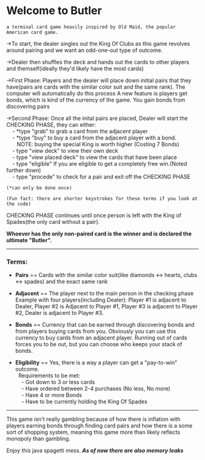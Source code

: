 # Welcome to Butler
    a terminal card game heavily inspired by Old Maid, the popular American card game.

->To start, the dealer singles out the King Of Clubs as this game revolves around pairing and we want an odd-one-out type of outcome.

->Dealer then shuffles the deck and hands out the cards to other players and themself(ideally they'd likely have the most cards)

->First Phase: Players and the dealer will place down initial pairs that they have(pairs are cards with the similar color suit and the same rank). 
    The computer will automatically do this process
    A new feature is players get bonds, which is kind of the currency of the game. You gain bonds from discovering pairs

->Second Phase: Once all the inital pairs are placed, Dealer will start the CHECKING PHASE, they can either:
    <br>&nbsp;&nbsp;&nbsp;&nbsp;- *type "grab" to grab a card from the adjacent player
    <br>&nbsp;&nbsp;&nbsp;&nbsp;- *type "buy" to buy a card from the adjacent player with a bond. <br>&nbsp;&nbsp;&nbsp;&nbsp;&nbsp;&nbsp;&nbsp;NOTE: buying the special King is worth higher (Costing 7 Bonds)
    <br>&nbsp;&nbsp;&nbsp;&nbsp;- type "view deck" to view their own deck
    <br>&nbsp;&nbsp;&nbsp;&nbsp;- type "view placed deck" to view the cards that have been place
    <br>&nbsp;&nbsp;&nbsp;&nbsp;- type "eligible" If you are eligible to get a completely free win.(Noted further down)
    <br>&nbsp;&nbsp;&nbsp;&nbsp;- type "procede" to check for a pair and exit off the CHECKING PHASE

    (*can only be done once)

    (Fun fact: there are shorter keystrokes for these terms if you look at the code)
 
 CHECKING PHASE continues until once person is left with the King of Spades(the only card without a pair).

**Whoever has the only non-paired card is the winner and is declared the ultimate "Butler".**

---

### Terms:
 - **Pairs** == Cards with the similar color suit(like diamonds <-> hearts, clubs <-> spades) and the exact same rank


 - **Adjacent** == The player next to the main person in the checking phase
    Example with four players(including Dealer): Player #1 is adjacent to Dealer, Player #2 is Adjacent to Player #1, Player #3 is adjacent to Player #2, Dealer is adjacent to Player #3.

 - **Bonds** == Currency that can be earned through discovering bonds and from players buying cards from you. Obviously you can use this currency to buy cards from an adjacent player.
            Running out of cards forces you to be out, but you can choose who keeps your stack of bonds. 

 - **Eligibility** == Yes, there is a way a player can get a "pay-to-win" outcome. 
        <br>&nbsp;&nbsp;Requirements to be met:
            <br>&nbsp;&nbsp;&nbsp;&nbsp;- Got down to 3 or less cards
            <br>&nbsp;&nbsp;&nbsp;&nbsp;- Have ordered between 2-4 purchases (No less, No more)
            <br>&nbsp;&nbsp;&nbsp;&nbsp;- Have 4 or more Bonds
            <br>&nbsp;&nbsp;&nbsp;&nbsp;- Have to be currently holding the King Of Spades

---

This game isn't really gambling because of how there is inflation with players earning bonds through finding card pairs
and how there is a some sort of shopping system, meaning this game more than likely reflects monopoly than gambling.

Enjoy this java spagetti mess. ***As of now there are also memory leaks***

